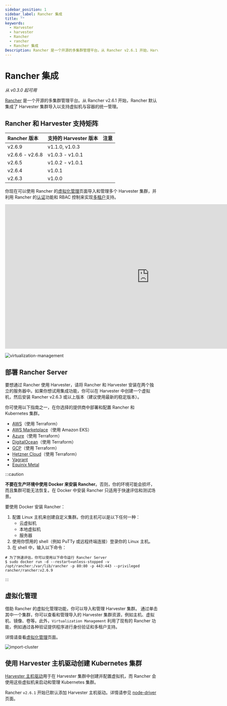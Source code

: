 ```yaml
---
sidebar_position: 1
sidebar_label: Rancher 集成
title: ""
keywords:
  - Harvester
  - harvester
  - Rancher
  - rancher
  - Rancher 集成
Description: Rancher 是一个开源的多集群管理平台。从 Rancher v2.6.1 开始，Harvester 默认集成 Rancher。
---
```


# Rancher 集成

_从 v0.3.0 起可用_

[Rancher](https://github.com/rancher/rancher) 是一个开源的多集群管理平台。从 Rancher v2.6.1 开始，Rancher 默认集成了 Harvester 集群导入以支持虚拟机与容器的统一管理。


## Rancher 和 Harvester 支持矩阵

| Rancher 版本 | 支持的 Harvester 版本 | 注意 |
| :--|:--|:--|
| v2.6.9 | v1.1.0, v1.0.3 |  |
| v2.6.6 - v2.6.8 | v1.0.3 - v1.0.1 | |
| v2.6.5 | v1.0.2 - v1.0.1 | |
| v2.6.4 | v1.0.1 | |
| v2.6.3 | v1.0.0 | |


你现在可以使用 Rancher 的[虚拟化管理](virtualization-management.md)页面导入和管理多个 Harvester 集群，并利用 Rancher 的[认证](https://rancher.com/docs/rancher/v2.6/en/admin-settings/authentication/)功能和 RBAC 控制来实现[多租户](https://rancher.com/docs/rancher/v2.6/en/admin-settings/rbac/)支持。

<div class="text-center">
<iframe width="950" height="475" src="https://www.youtube.com/embed/fyxDm3HVwWI" title="YouTube video player" frameborder="0" allow="accelerometer; autoplay; clipboard-write; encrypted-media; gyroscope; picture-in-picture" allowfullscreen></iframe>
</div>

![virtualization-management](/img/v1.1/rancher/virtualization-management.png)

## 部署 Rancher Server

要想通过 Rancher 使用 Harvester，请将 Rancher 和 Harvester 安装在两个独立的服务器中。如果你想试用集成功能，你可以在 Harvester 中创建一个虚拟机，然后安装 Rancher v2.6.3 或以上版本（建议使用最新的稳定版本）。

你可使用以下指南之一，在你选择的提供商中部署和配置 Rancher 和 Kubernetes 集群。

- [AWS](https://rancher.com/docs/rancher/v2.6/en/quick-start-guide/deployment/amazon-aws-qs/)（使用 Terraform）
- [AWS Marketplace](https://rancher.com/docs/rancher/v2.6/en/quick-start-guide/deployment/amazon-aws-marketplace-qs/)（使用 Amazon EKS）
- [Azure](https://rancher.com/docs/rancher/v2.6/en/quick-start-guide/deployment/microsoft-azure-qs/)（使用 Terraform）
- [DigitalOcean](https://rancher.com/docs/rancher/v2.6/en/quick-start-guide/deployment/digital-ocean-qs/)（使用 Terraform）
- [GCP](https://rancher.com/docs/rancher/v2.6/en/quick-start-guide/deployment/google-gcp-qs/)（使用 Terraform）
- [Hetzner Cloud](https://rancher.com/docs/rancher/v2.6/en/quick-start-guide/deployment/hetzner-cloud-qs/)（使用 Terraform）
- [Vagrant](https://rancher.com/docs/rancher/v2.6/en/quick-start-guide/deployment/quickstart-vagrant/)
- [Equinix Metal](https://rancher.com/docs/rancher/v2.6/en/quick-start-guide/deployment/equinix-metal-qs/)

:::caution

**不要在生产环境中使用 Docker 来安装 Rancher**。否则，你的环境可能会损坏，而且集群可能无法恢复。在 Docker 中安装 Rancher 只适用于快速评估和测试场景。

要使用 Docker 安装 Rancher：

1. 配置 Linux 主机来创建自定义集群。你的主机可以是以下任何一种：
   - 云虚拟机
   - 本地虚拟机
   - 服务器
1. 使用你惯用的 shell（例如 PuTTy 或远程终端连接）登录你的 Linux 主机。
1. 在 shell 中，输入以下命令：

```shell
# 为了快速评估，你可以使用以下命令运行 Rancher Server
$ sudo docker run -d --restart=unless-stopped -v /opt/rancher:/var/lib/rancher -p 80:80 -p 443:443 --privileged rancher/rancher:v2.6.9
```

:::

## 虚拟化管理

借助 Rancher 的虚拟化管理功能，你可以导入和管理 Harvester 集群。
通过单击其中一个集群，你可以查看和管理导入的 Harvester 集群资源，例如主机、虚拟机、镜像、卷等。此外，`Virtualization Management` 利用了现有的 Rancher 功能，例如通过各种验证提供程序进行身份验证和多租户支持。

详情请查看[虚拟化管理](./virtualization-management.md)页面。

![import-cluster](/img/v1.1/rancher/import-harvester-cluster.png)

## 使用 Harvester 主机驱动创建 Kubernetes 集群

[Harvester 主机驱动](./node/node-driver.md)用于在 Harvester 集群中创建并配置虚拟机，而 Rancher 会使用这些虚拟机来启动和管理 Kubernetes 集群。

Rancher `v2.6.1` 开始已默认添加 Harvester 主机驱动。详情请参见 [node-driver](./node/node-driver.md) 页面。